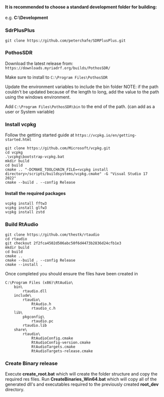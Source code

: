 #### It is recommended to choose a standard development folder for building:

e.g. **C:\Development**

### SdrPlusPlus

```
git clone https://github.com/peterchafe/SDRPlusPlus.git
```

### PothosSDR

Download the latest release from: `https://downloads.myriadrf.org/builds/PothosSDR/`

Make sure to install to `C:\Program Files\PothosSDR`

Update the environment variables to include the bin folder
NOTE: if the path couldn't be updated because of the length to long, add the value to the path using the windows environment.

Add `C:\Program Files\PothosSDR\bin` to the end of the path. (can add as a user or System variable)

### Install vcpkg

Follow the getting started guide at `https://vcpkg.io/en/getting-started.html`

```
git clone https://github.com/Microsoft/vcpkg.git
cd vcpkg
.\vcpkg\bootstrap-vcpkg.bat
mkdir build
cd build
cmake .. "-DCMAKE_TOOLCHAIN_FILE=<vcpkg install directory>/scripts/buildsystems/vcpkg.cmake" -G "Visual Studio 17 2022"
cmake --build . --config Release
```

#### Install the required packages

```
vcpkg install fftw3
vcpkg install glfw3
vcpkg install zstd
```

### Build RtAudio

```
git clone https://github.com/thestk/rtaudio
cd rtaudio
git checkout 2f2fca4502d506abc50f6d4473b2836d24cfb1e3
mkdir build
cd build
cmake ..
cmake --build . --config Release
cmake --install .
```

Once completed you should ensure the files have been created in

```
C:\Program Files (x86)\RtAudio\
    bin\
        rtaudio.dll
    include\
        rtaudio\
            RtAudio.h
            rtaudio_c.h
    lib\
        pkgconfig\
            rtaudio.pc
        rtaudio.lib
    share\
        rtaudio\
            RtAudioConfig.cmake
            RtAudioConfig-version.cmake
            RtAudioTargets.cmake
            RtAudioTargets-release.cmake
```

### Create Binary release

Execute **create_root.bat** which will create the folder structure and copy the required res files.
Run **CreateBinaries_Win64.bat** which will copy all of the generated dll's and executables required to the previously created **root_dev** directory.
